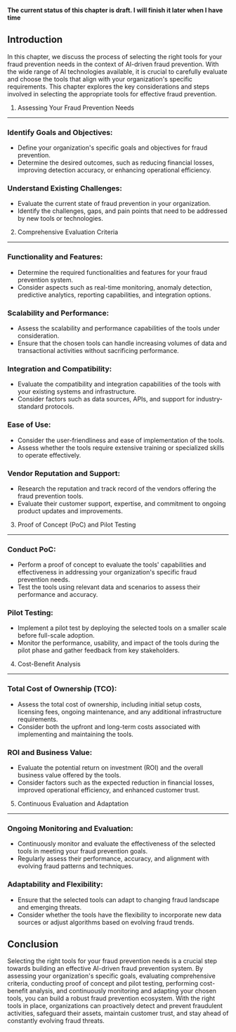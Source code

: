 **The current status of this chapter is draft. I will finish it later when I have time**

Introduction
------------

In this chapter, we discuss the process of selecting the right tools for your fraud prevention needs in the context of AI-driven fraud prevention. With the wide range of AI technologies available, it is crucial to carefully evaluate and choose the tools that align with your organization's specific requirements. This chapter explores the key considerations and steps involved in selecting the appropriate tools for effective fraud prevention.

1. Assessing Your Fraud Prevention Needs
----------------------------------------

### Identify Goals and Objectives:

* Define your organization's specific goals and objectives for fraud prevention.
* Determine the desired outcomes, such as reducing financial losses, improving detection accuracy, or enhancing operational efficiency.

### Understand Existing Challenges:

* Evaluate the current state of fraud prevention in your organization.
* Identify the challenges, gaps, and pain points that need to be addressed by new tools or technologies.

2. Comprehensive Evaluation Criteria
------------------------------------

### Functionality and Features:

* Determine the required functionalities and features for your fraud prevention system.
* Consider aspects such as real-time monitoring, anomaly detection, predictive analytics, reporting capabilities, and integration options.

### Scalability and Performance:

* Assess the scalability and performance capabilities of the tools under consideration.
* Ensure that the chosen tools can handle increasing volumes of data and transactional activities without sacrificing performance.

### Integration and Compatibility:

* Evaluate the compatibility and integration capabilities of the tools with your existing systems and infrastructure.
* Consider factors such as data sources, APIs, and support for industry-standard protocols.

### Ease of Use:

* Consider the user-friendliness and ease of implementation of the tools.
* Assess whether the tools require extensive training or specialized skills to operate effectively.

### Vendor Reputation and Support:

* Research the reputation and track record of the vendors offering the fraud prevention tools.
* Evaluate their customer support, expertise, and commitment to ongoing product updates and improvements.

3. Proof of Concept (PoC) and Pilot Testing
-------------------------------------------

### Conduct PoC:

* Perform a proof of concept to evaluate the tools' capabilities and effectiveness in addressing your organization's specific fraud prevention needs.
* Test the tools using relevant data and scenarios to assess their performance and accuracy.

### Pilot Testing:

* Implement a pilot test by deploying the selected tools on a smaller scale before full-scale adoption.
* Monitor the performance, usability, and impact of the tools during the pilot phase and gather feedback from key stakeholders.

4. Cost-Benefit Analysis
------------------------

### Total Cost of Ownership (TCO):

* Assess the total cost of ownership, including initial setup costs, licensing fees, ongoing maintenance, and any additional infrastructure requirements.
* Consider both the upfront and long-term costs associated with implementing and maintaining the tools.

### ROI and Business Value:

* Evaluate the potential return on investment (ROI) and the overall business value offered by the tools.
* Consider factors such as the expected reduction in financial losses, improved operational efficiency, and enhanced customer trust.

5. Continuous Evaluation and Adaptation
---------------------------------------

### Ongoing Monitoring and Evaluation:

* Continuously monitor and evaluate the effectiveness of the selected tools in meeting your fraud prevention goals.
* Regularly assess their performance, accuracy, and alignment with evolving fraud patterns and techniques.

### Adaptability and Flexibility:

* Ensure that the selected tools can adapt to changing fraud landscape and emerging threats.
* Consider whether the tools have the flexibility to incorporate new data sources or adjust algorithms based on evolving fraud trends.

Conclusion
----------

Selecting the right tools for your fraud prevention needs is a crucial step towards building an effective AI-driven fraud prevention system. By assessing your organization's specific goals, evaluating comprehensive criteria, conducting proof of concept and pilot testing, performing cost-benefit analysis, and continuously monitoring and adapting your chosen tools, you can build a robust fraud prevention ecosystem. With the right tools in place, organizations can proactively detect and prevent fraudulent activities, safeguard their assets, maintain customer trust, and stay ahead of constantly evolving fraud threats.
